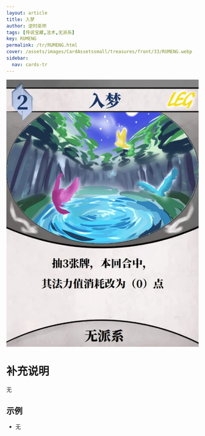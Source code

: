 ```yaml
---
layout: article
title: 入梦
author: 逆时巫师
tags: [传说宝藏,法术,无派系]
key: RUMENG
permalink: /tr/RUMENG.html
cover: /assets/images/CardAssetssmall/treasures/front/33/RUMENG.webp
sidebar:
  nav: cards-tr
---
```

![](/assets/images/CardAssets/treasures/front/33/RUMENG.webp)

# 补充说明
无


## 示例
* 无